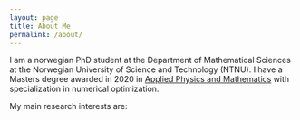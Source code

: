 ```yaml
---
layout: page
title: About Me
permalink: /about/
---
```


I am a norwegian PhD student at the Department of Mathematical Sciences at the Norwegian University of Science and Technology (NTNU). I have a Masters degree awarded in 2020 in [Applied Physics and Mathematics](https://www.ntnu.edu/studies/mtfyma) with specialization in numerical optimization.

My main research interests are:
